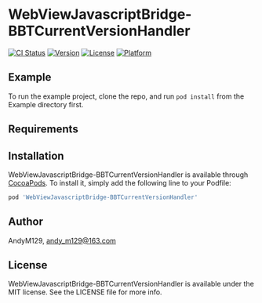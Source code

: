 # WebViewJavascriptBridge-BBTCurrentVersionHandler

[![CI Status](https://img.shields.io/travis/AndyM129/WebViewJavascriptBridge-BBTCurrentVersionHandler.svg?style=flat)](https://travis-ci.org/AndyM129/WebViewJavascriptBridge-BBTCurrentVersionHandler)
[![Version](https://img.shields.io/cocoapods/v/WebViewJavascriptBridge-BBTCurrentVersionHandler.svg?style=flat)](https://cocoapods.org/pods/WebViewJavascriptBridge-BBTCurrentVersionHandler)
[![License](https://img.shields.io/cocoapods/l/WebViewJavascriptBridge-BBTCurrentVersionHandler.svg?style=flat)](https://cocoapods.org/pods/WebViewJavascriptBridge-BBTCurrentVersionHandler)
[![Platform](https://img.shields.io/cocoapods/p/WebViewJavascriptBridge-BBTCurrentVersionHandler.svg?style=flat)](https://cocoapods.org/pods/WebViewJavascriptBridge-BBTCurrentVersionHandler)

## Example

To run the example project, clone the repo, and run `pod install` from the Example directory first.

## Requirements

## Installation

WebViewJavascriptBridge-BBTCurrentVersionHandler is available through [CocoaPods](https://cocoapods.org). To install
it, simply add the following line to your Podfile:

```ruby
pod 'WebViewJavascriptBridge-BBTCurrentVersionHandler'
```

## Author

AndyM129, andy_m129@163.com

## License

WebViewJavascriptBridge-BBTCurrentVersionHandler is available under the MIT license. See the LICENSE file for more info.
